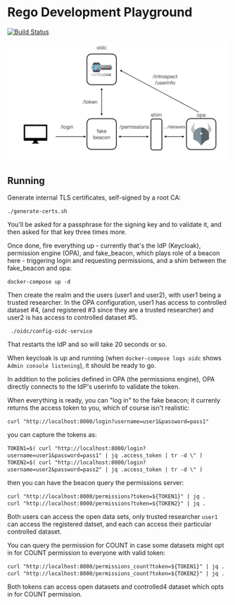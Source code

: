# Rego Development Playground

[![Build Status](https://travis-ci.com/CanDIG/rego_development_playground.svg?branch=main)](https://travis-ci.com/CanDIG/rego_development_playground)

![Diagram showing interactions between services](./diagram.png)

## Running

Generate internal TLS certificates, self-signed by a root CA:

```
./generate-certs.sh
```

You'll be asked for a passphrase for the signing key and to validate it, and then asked for that key three times more.

Once done, fire everything up - currently that's the IdP (Keycloak), permission engine (OPA), and fake_beacon, which
plays role of a beacon here - triggering login and requesting permissions, and a shim between the fake_beacon and
opa:

```
docker-compose up -d
```

Then create the realm and the users (user1 and user2), with user1 being a trusted researcher.
In the OPA configuration, user1 has  access to controlled dataset #4, (and registered #3 since they are a trusted researcher)
and user2 is has access to controlled dataset #5.

```
 ./oidc/config-oidc-service
```

That restarts the IdP and so will take 20 seconds or so.

When keycloak is up and running (when `docker-compose logs oidc` shows `Admin console listening`), it should be ready to go.

In addition to the policies defined in OPA (the permissions engine), OPA directly connects to the IdP's userinfo
to validate the token.

When everything is ready, you can "log in" to the fake beacon; it currenly returns the access token to you, which of course
isn't realistic:

```
curl "http://localhost:8000/login?username=user1&password=pass1"

```

you can capture the tokens as:

```
TOKEN1=$( curl "http://localhost:8000/login?username=user1&password=pass1" | jq .access_token | tr -d \" )
TOKEN2=$( curl "http://localhost:8000/login?username=user2&password=pass2" | jq .access_token | tr -d \" )
```

then you can have the beacon query the permissions server:

```
curl "http://localhost:8000/permissions?token=${TOKEN1}" | jq .
curl "http://localhost:8000/permissions?token=${TOKEN2}" | jq .
```

Both users can access the open data sets, only trusted researcher `user1` can access the registered datset,
and each can access their particular controlled dataset.

You can query the permission for COUNT in case some datasets might opt in for COUNT permission to everyone with valid token:
```
curl "http://localhost:8000/permissions_count?token=${TOKEN1}" | jq .
curl "http://localhost:8000/permissions_count?token=${TOKEN2}" | jq .
```
Both tokens can access open datasets and controlled4 dataset which opts in for COUNT permission.